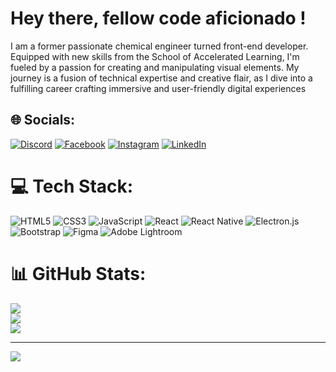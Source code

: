 # Hey there, fellow code aficionado !
 I am a former passionate chemical engineer turned front-end developer. Equipped with new skills from the School of Accelerated Learning, I'm fueled by a passion for creating and manipulating visual elements. My journey is a fusion of technical expertise and creative flair, as I dive into a fulfilling career crafting immersive and user-friendly digital experiences


## 🌐 Socials:
[![Discord](https://img.shields.io/badge/Discord-%237289DA.svg?logo=discord&logoColor=white)](https://discord.gg/user/1043260298037035018) [![Facebook](https://img.shields.io/badge/Facebook-%231877F2.svg?logo=Facebook&logoColor=white)](https://facebook.com/sayedfaizan.sajid) [![Instagram](https://img.shields.io/badge/Instagram-%23E4405F.svg?logo=Instagram&logoColor=white)](https://instagram.com/sayyed_faizaan) [![LinkedIn](https://img.shields.io/badge/LinkedIn-%230077B5.svg?logo=linkedin&logoColor=white)](https://linkedin.com/in/faizan-sajid-23b52621a) 

# 💻 Tech Stack:
![HTML5](https://img.shields.io/badge/html5-%23E34F26.svg?style=for-the-badge&logo=html5&logoColor=white) ![CSS3](https://img.shields.io/badge/css3-%231572B6.svg?style=for-the-badge&logo=css3&logoColor=white) ![JavaScript](https://img.shields.io/badge/javascript-%23323330.svg?style=for-the-badge&logo=javascript&logoColor=%23F7DF1E) ![React](https://img.shields.io/badge/react-%2320232a.svg?style=for-the-badge&logo=react&logoColor=%2361DAFB) ![React Native](https://img.shields.io/badge/react_native-%2320232a.svg?style=for-the-badge&logo=react&logoColor=%2361DAFB) ![Electron.js](https://img.shields.io/badge/Electron-191970?style=for-the-badge&logo=Electron&logoColor=white) ![Bootstrap](https://img.shields.io/badge/bootstrap-%238511FA.svg?style=for-the-badge&logo=bootstrap&logoColor=white) ![Figma](https://img.shields.io/badge/figma-%23F24E1E.svg?style=for-the-badge&logo=figma&logoColor=white) ![Adobe Lightroom](https://img.shields.io/badge/Adobe%20Lightroom-31A8FF.svg?style=for-the-badge&logo=Adobe%20Lightroom&logoColor=white)
# 📊 GitHub Stats:
![](https://github-readme-stats.vercel.app/api?username=faizan-sajid88&theme=react&hide_border=false&include_all_commits=true&count_private=true)<br/>
![](https://github-readme-streak-stats.herokuapp.com/?user=faizan-sajid88&theme=react&hide_border=false)<br/>
![](https://github-readme-stats.vercel.app/api/top-langs/?username=faizan-sajid88&theme=react&hide_border=false&include_all_commits=true&count_private=true&layout=compact)

---
[![](https://visitcount.itsvg.in/api?id=faizan-sajid88&icon=0&color=1)](https://visitcount.itsvg.in)

<!-- Proudly created with GPRM ( https://gprm.itsvg.in ) -->
